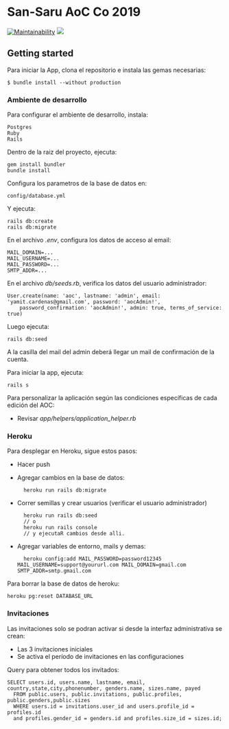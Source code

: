 # San-Saru AoC Co 2019

[![Maintainability](https://api.codeclimate.com/v1/badges/e7b16647550a48e4c9a3/maintainability)](https://codeclimate.com/github/yamitcar/SanSaru/maintainability) <a href="https://codeclimate.com/github/yamitcar/SanSaru/test_coverage"><img src="https://api.codeclimate.com/v1/badges/e7b16647550a48e4c9a3/test_coverage" /></a>

## Getting started

Para iniciar la App, clona el repositorio e instala las gemas necesarias:

    $ bundle install --without production
    
### Ambiente de desarrollo

Para configurar el ambiente de desarrollo, instala:

    Postgres
    Ruby
    Rails

Dentro de la raiz del proyecto, ejecuta:

    gem install bundler
    bundle install

Configura los parametros de la base de datos en:

    config/database.yml

Y ejecuta:

    rails db:create
    rails db:migrate

En el archivo _.env_, configura los datos de acceso al email:

    MAIL_DOMAIN=...
    MAIL_USERNAME=...
    MAIL_PASSWORD=...
    SMTP_ADDR=...

En el archivo _db/seeds.rb_, verifica los datos del usuario administrador:

    User.create(name: 'aoc', lastname: 'admin', email: 'yamit.cardenas@gmail.com', password: 'aocAdmin!',
        password_confirmation: 'aocAdmin!', admin: true, terms_of_service: true)

Luego ejecuta:     

    rails db:seed

A la casilla del mail del admin deberá llegar un mail de confirmación de la cuenta.
    
    
Para iniciar la app, ejecuta:

    rails s

Para personalizar la aplicación según las condiciones específicas de cada edición del AOC:
+ Revisar _app/helpers/application_helper.rb_

### Heroku

Para desplegar en Heroku, sigue estos pasos:

+ Hacer push
+ Agregar cambios en la base de datos:

        heroku run rails db:migrate
        
+ Correr semillas y crear usuarios (verificar el usuario administrador)
        
        heroku run rails db:seed 
        // o 
        heroku run rails console 
        // y ejecutaR cambios desde alli. 
        
+ Agregar variables de entorno, mails y demas:

        heroku config:add MAIL_PASSWORD=password12345 MAIL_USERNAME=support@yoururl.com MAIL_DOMAIN=gmail.com SMTP_ADDR=smtp.gmail.com
        
Para borrar la base de datos de heroku:
     
    heroku pg:reset DATABASE_URL
    
### Invitaciones

Las invitaciones solo se podran activar si desde la interfaz administrativa se crean:
+ Las 3 invitaciones iniciales
+ Se activa el período de invitaciones en las configuraciones

Query para obtener todos los invitados:

    SELECT users.id, users.name, lastname, email, country,state,city,phonenumber, genders.name, sizes.name, payed
      FROM public.users, public.invitations, public.profiles, public.genders,public.sizes
      WHERE users.id = invitations.user_id and users.profile_id = profiles.id 
      and profiles.gender_id = genders.id and profiles.size_id = sizes.id;
